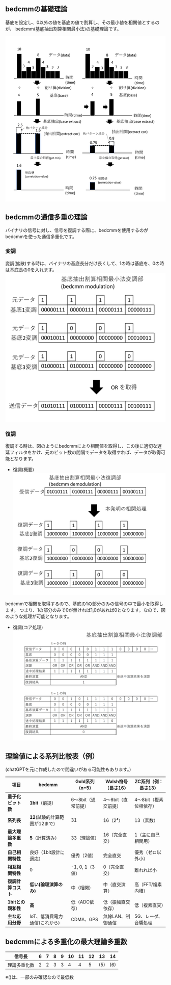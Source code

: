 ## bedcmmの基礎理論
基底を設定し、0以外の値を基底の値で割算し、その最小値を相関値とするのが、
bedcmm(基底抽出割算相関最小法)の基礎理論です。

![core_pic](pic/bedcmm_core.png)

## bedcmmの通信多重の理論
バイナリの信号に対し、信号を復調する際に、bedcmmを使用するのがbedcmmを使った通信多重化です。
### 変調
変調(拡散)する時は、バイナリの基底長分だけ長くして、1の時は基底を、0の時は基底長の0を入れます。
![mod_pic](pic/bedcmm_modulation.png)


### 復調
復調する時は、図のようにbedcmmにより相関値を取得し、この後に適切な遅延フィルタをかけ、元のビット数の間隔でデータを取得すれば、データが取得可能となります。

- 復調(概要)
![demod_pic](pic/bedcmm_demodulation.png)

bedcmmで相関を取得するので、基底の1の部分のみの信号の中で最小を取得します。
つまり、1の部分のみで0が無ければ1,0があれば0となります。なので、図のような処理が可能となります。

- 復調(コア処理)
![demod_core_pic](pic/bedcmm_comm_demod.png)



## 理論値による系列比較表（例）
(chatGPTを元に作成したので間違いがある可能性もあります。)

| 項目                           | bedcmm               | Gold系列（n=5）            | Walsh符号（長さ16）        | ZC系列（例：長さ13）      |
|--------------------------------|-----------------------------|----------------------------|-----------------------------|----------------------------|
| **量子化ビット数**             | **1bit**（前提）            | 6〜8bit（通常前提）        | 4〜8bit（直交前提）         | 4〜8bit（複素位相依存）    |
| **系列長**                    | **12**(試験的計算範囲が12まで)                      | 31                         | 16（2⁴）                    | 13（素数）                 |
| **最大理論多重数**             | **5**（計算済み）           | 33（理論値）               | 16（完全直交）              | 1（主に自己相関用）        |
| **自己相関特性**               | 良好（1bit設計に適応）      | 優秀（2値）                | 完全直交                    | 優秀（ゼロ以外小）         |
| **相互相関特性**               | 0               | -1, 0, 1（3値）            | 0（完全直交）               | 離れれば小                 |
| **復調計算コスト**             | **低い(論理演算のみ)** | 中（相関）                 | 中（直交演算）              | 高（FFT/複素内積）         |
| **1bitとの親和性**            | **高**    | 低（ADC依存）              | 低（振幅直交依存）          | 低（複素直交）             |
| **主な応用分野**               | IoT、低消費電力通信(これから)         | CDMA、GPS                  | 無線LAN、制御通信           | 5G、レーダ、音響処理       |

## bedcmmによる多重化の最大理論多重数

| 信号長      | 6 | 7 | 8 | 9 | 10 | 11 | 12 | 13 | 14 |
|-------------|---|---|---|---|----|----|----|----|----|
| 理論多重化数 | 2 | 2 | 3 | 3 | 4  | 4  | 5  |(5) |(6) |

※()は、一部のみ確認なので最低数
